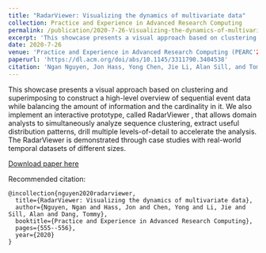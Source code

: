 ```yaml
---
title: "RadarViewer: Visualizing the dynamics of multivariate data"
collection: Practice and Experience in Advanced Research Computing
permalink: /publication/2020-7-26-Visualizing-the-dynamics-of-multivariate-data
excerpt: 'This showcase presents a visual approach based on clustering and superimposing to construct a high-level overview of sequential event data while balancing the amount of information and the cardinality in it. We also implement an interactive prototype, called RadarViewer, that allows domain analysts to simultaneously analyze sequence clustering, extract useful distribution patterns, drill multiple levels-of-detail to accelerate the analysis. The RadarViewer is demonstrated through case studies with real-world temporal datasets of different sizes.'
date: 2020-7-26
venue: 'Practice and Experience in Advanced Research Computing (PEARC'20)'
paperurl: 'https://dl.acm.org/doi/abs/10.1145/3311790.3404538'
citation: 'Ngan Nguyen, Jon Hass, Yong Chen, Jie Li, Alan Sill, and Tommy Dang. 2020. RadarViewer : Visualizing the dynamics of multivariate data. Practice and Experience in Advanced Research Computing. Association for Computing Machinery, New York, NY, USA, 555–556. DOI:https://doi-org.lib-e2.lib.ttu.edu/10.1145/3311790.3404538'
---
```

This showcase presents a visual approach based on clustering and superimposing to construct a high-level overview of sequential event data while balancing the amount of information and the cardinality in it. We also implement an interactive prototype, called RadarViewer , that allows domain analysts to simultaneously analyze sequence clustering, extract useful distribution patterns, drill multiple levels-of-detail to accelerate the analysis. The RadarViewer  is demonstrated through case studies with real-world temporal datasets of different sizes.

[Download paper here](https://artlands.github.io/files/ngan-pearc-2020.pdf)

Recommended citation: 

```
@incollection{nguyen2020radarviewer,
  title={RadarViewer: Visualizing the dynamics of multivariate data},
  author={Nguyen, Ngan and Hass, Jon and Chen, Yong and Li, Jie and Sill, Alan and Dang, Tommy},
  booktitle={Practice and Experience in Advanced Research Computing},
  pages={555--556},
  year={2020}
}
```